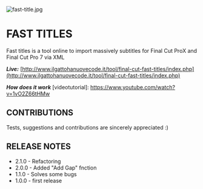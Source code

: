 ![fast-title.jpg](http://www.ilgattohanuovecode.it/images/website/fast-title.jpg)

# FAST TITLES #

Fast titles is a tool online to import massively subtitles for Final Cut ProX and Final Cut Pro 7 via XML

***Live:*** 
[http://www.ilgattohanuovecode.it/tool/final-cut-fast-titles/index.php](http://www.ilgattohanuovecode.it/tool/final-cut-fast-titles/index.php)

***How does it work*** [videotutorial]: 
https://www.youtube.com/watch?v=1vO2Z66tHMw

CONTRIBUTIONS
-------------
Tests, suggestions and contributions are sincerely appreciated :)

RELEASE NOTES
-------------

* 2.1.0 - Refactoring
* 2.0.0 - Added "Add Gap" fnction
* 1.1.0 - Solves some bugs
* 1.0.0 - first release

